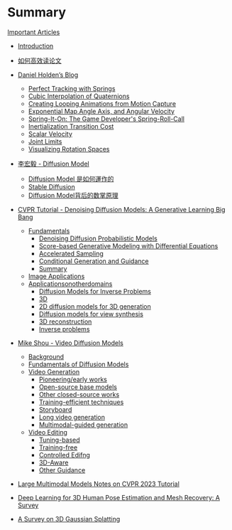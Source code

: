 # Summary

[Important Articles]()

- [Introduction](README.md)
- [如何高效读论文](./ReadPapers.md)
- [Daniel Holden’s Blog]()
  - [Perfect Tracking with Springs](DanielHolden’sBlog/PerfectTrackingwithSprings.md)
  - [Cubic Interpolation of Quaternions](DanielHolden’sBlog/CubicInterpolationofQuaternions.md)
  - [Creating Looping Animations from Motion Capture](DanielHolden’sBlog/CreatingLoopingAnimationsfromMotionCapture.md)
  - [Exponential Map,Angle Axis, and Angular Velocity](DanielHolden’sBlog/ExponentialMapAngleAxisandAngularVelocity.md)
  - [Spring-It-On: The Game Developer's Spring-Roll-Call](DanielHolden’sBlog/Spring-It-OnTheGameDeveloper'sSpring-Roll-Call.md)
  - [Inertialization Transition Cost](DanielHolden’sBlog/InertializationTransitionCost.md)
  - [Scalar Velocity](DanielHolden’sBlog/ScalarVelocity.md)
  - [Joint Limits](DanielHolden’sBlog/JointLimits.md)
  - [Visualizing Rotation Spaces](DanielHolden’sBlog/VisualizingRotationSpaces.md)
- [李宏毅 - Diffusion Model]()
  - [Diffusion Model 是如何運作的](李宏毅DiffusionModel/DiffusionModel.md)
  - [Stable Diffusion](李宏毅DiffusionModel/StableDiffusion.md)
  - [Diffusion Model背后的数掌原理](李宏毅DiffusionModel/DiffusionModel背后的数掌原理.md)
- [CVPR Tutorial - Denoising Diffusion Models: A Generative Learning Big Bang](diffusion-tutorial-part/Introduction.md)
  - [Fundamentals]()
    - [Denoising Diffusion Probabilistic Models](diffusion-tutorial-part/Fundamentals/DenoisingDiffusionProbabilisticModels.md)
    - [Score-based Generative Modeling with Differential Equations](diffusion-tutorial-part/Fundamentals/Score-basedGenerativeModelingwithDifferentialEquations.md)
    - [Accelerated Sampling](diffusion-tutorial-part/Fundamentals/AcceleratedSampling.md)
    - [Conditional Generation and Guidance](diffusion-tutorial-part/Fundamentals/ConditionalGenerationandGuidance.md)
    - [Summary](./diffusion-tutorial-part/Fundamentals/Summary.md)
  - [Image Applications](diffusion-tutorial-part/diffusiontutorialpart2.md)
  - [Applicationsonotherdomains]()
    - [Diffusion Models for Inverse Problems](diffusion-tutorial-part/Applicationsonotherdomains/DiffusionModelsforInverseProblems.md)
    - [3D](diffusion-tutorial-part/Applicationsonotherdomains/3D.md)
    - [2D diffusion models for 3D generation](diffusion-tutorial-part/Applicationsonotherdomains/2Ddiffusionmodelsfor3Dgeneration.md)
    - [Diffusion models for view synthesis](iffusion-tutorial-part/Applicationsonotherdomains/Diffusionmodelsforviewsynthesis.md)
    - [3D reconstruction](iffusion-tutorial-part/Applicationsonotherdomains/3Dreconstruction.md)
    - [Inverse problems](iffusion-tutorial-part/Applicationsonotherdomains/Inverseproblems.md)
  
- [Mike Shou - Video Diffusion Models]()
  - [Background](MikeShou-VideoDiffusionModels/MikeShou.md)
  - [Fundamentals of Diffusion Models](MikeShou-VideoDiffusionModels/FundamentalsofDiffusionModels.md)
  - [Video Generation](MikeShou-VideoDiffusionModels/VideoGeneration.md)
    - [Pioneering/early works](MikeShou-VideoDiffusionModels/VideoGeneration/Pioneeringearlyworks.md)
    - [Open-source base models](MikeShou-VideoDiffusionModels/VideoGeneration/Open-sourcebasemodels.md)
    - [Other closed-source works](MikeShou-VideoDiffusionModels/VideoGeneration/Otherclosed-sourceworks.md)
    - [Training-efficient techniques](MikeShou-VideoDiffusionModels/VideoGeneration/Trainingefficienttechniques.md)
    - [Storyboard](MikeShou-VideoDiffusionModels/VideoGeneration/Storyboard.md)
    - [Long video generation](MikeShou-VideoDiffusionModels/VideoGeneration/Longvideogeneration.md)
    - [Multimodal-guided generation](MikeShou-VideoDiffusionModels/VideoGeneration/Multimodal-guidedgeneration.md)
  - [Video Editing](MikeShou-VideoDiffusionModels/VideoEditing.md)
    - [Tuning-based](MikeShou-VideoDiffusionModels/VideoEditing/Tuning-based.md)
    - [Training-free](MikeShou-VideoDiffusionModels/VideoEditing/Training-free.md)
    - [Controlled Edifng](MikeShou-VideoDiffusionModels/VideoEditing/ControlledEdifng.md)
    - [3D-Aware](MikeShou-VideoDiffusionModels/VideoEditing/3D-Aware.md)
    - [Other Guidance](MikeShou-VideoDiffusionModels/VideoEditing/OtherGuidance.md)
- [Large Multimodal Models Notes on CVPR 2023 Tutorial](LargeMultimodalModelsNotesonCVPR2023Tutorial.md)
- [Deep Learning for 3D Human Pose Estimation and Mesh Recovery: A Survey](HPE_HMR_Summary.md)
- [A Survey on 3D Gaussian Splatting](3D_Gaussian_Splatting.md)
  





